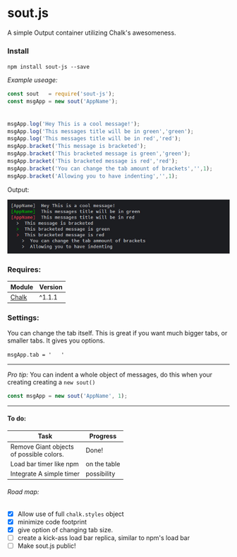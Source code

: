 # sout.js

 A simple Output container utilizing Chalk's awesomeness.

### Install
 `npm install sout-js --save`

_Example useage:_
```javascript
const sout   = require('sout-js');
const msgApp = new sout('AppName');


msgApp.log('Hey This is a cool message!');
msgApp.log('This messages title will be in green','green');
msgApp.log('This messages title will be in red','red');
msgApp.bracket('This message is bracketed');
msgApp.bracket('This bracketed message is green','green');
msgApp.bracket('This bracketed message is red','red');
msgApp.bracket('You can change the tab amount of brackets','',1);
msgApp.bracket('Allowing you to have indenting','',1);
```
Output:

![Screenshot of sout.js example output](screenshot/output.jpg)


### Requires:
| Module  | Version |
| ------------- | ------------- |
| [Chalk](https://www.npmjs.com/package/chalk)  | ^1.1.1  |

### Settings:
You can change the tab itself. This is great if you want much bigger tabs, or smaller tabs. It gives you options.

`msgApp.tab = '   '`

---

*Pro tip:* You can indent a whole object of messages,
 do this when your creating creating a `new sout()`
```javascript
const msgApp = new sout('AppName', 1);
```
---


#### To do:
| Task  | Progress |
| ------------- | ------------- |
| Remove Giant objects </br> of possible colors.  | Done!  |
| Load bar timer like npm  | on the table  |
| Integrate A simple timer  | possibility  |

###### Road map:
- [x] Allow use of full `chalk.styles` object
- [x] minimize code footprint
- [x] give option of changing tab size.
- [ ] create a kick-ass load bar replica, similar to npm's load bar
- [ ] Make sout.js public!
